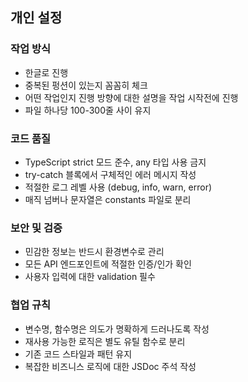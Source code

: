 ## 개인 설정

### 작업 방식
- 한글로 진행
- 중복된 펑션이 있는지 꼼꼼히 체크
- 어떤 작업인지 진행 방향에 대한 설명을 작업 시작전에 진행
- 파일 하나당 100-300줄 사이 유지

### 코드 품질
- TypeScript strict 모드 준수, any 타입 사용 금지
- try-catch 블록에서 구체적인 에러 메시지 작성
- 적절한 로그 레벨 사용 (debug, info, warn, error)
- 매직 넘버나 문자열은 constants 파일로 분리

### 보안 및 검증
- 민감한 정보는 반드시 환경변수로 관리
- 모든 API 엔드포인트에 적절한 인증/인가 확인
- 사용자 입력에 대한 validation 필수

### 협업 규칙
- 변수명, 함수명은 의도가 명확하게 드러나도록 작성
- 재사용 가능한 로직은 별도 유틸 함수로 분리
- 기존 코드 스타일과 패턴 유지
- 복잡한 비즈니스 로직에 대한 JSDoc 주석 작성